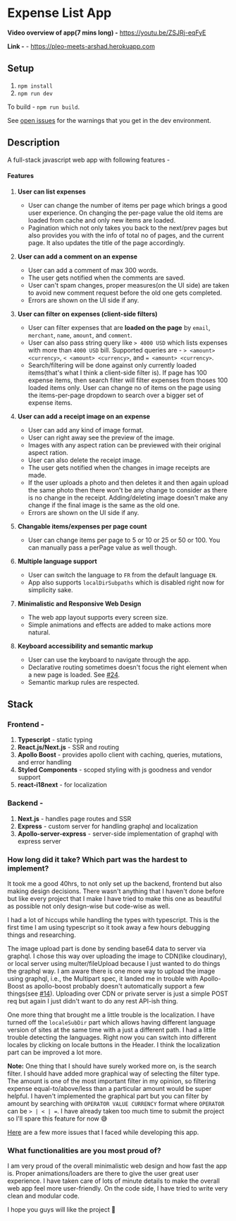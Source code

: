 # Expense List App

**Video overview of app(7 mins long) -** https://youtu.be/ZSJRj-eqFyE

**Link -** - https://pleo-meets-arshad.herokuapp.com

## Setup

1. `npm install`
2. `npm run dev`

To build - `npm run build`.

See [open issues](https://github.com/arshdkhn1/pleo-frontend-challenge/issues) for the warnings that you get in the dev environment.

## Description

A full-stack javascript web app with following features -

#### Features

1. **User can list expenses**

   - User can change the number of items per page which brings a good user experience. On changing the per-page value the old items are loaded from cache and only new items are loaded.
   - Pagination which not only takes you back to the next/prev pages but also provides you with the info of total no of pages, and the current page. It also updates the title of the page accordingly.

2. **User can add a comment on an expense**

   - User can add a comment of max 300 words.
   - The user gets notified when the comments are saved.
   - User can't spam changes, proper measures(on the UI side) are taken to avoid new comment request before the old one gets completed.
   - Errors are shown on the UI side if any.

3. **User can filter on expenses (client-side filters)**

   - User can filter expenses that are **loaded on the page** by `email`, `merchant`, `name`, `amount`, and `comment`.
   - User can also pass string query like `> 4000 USD` which lists expenses with more than `4000 USD` bill. Supported queries are - `> <amount> <currency>`, `< <amount> <currency>`, and `= <amount> <currency>`.
   - Search/filtering will be done against only currently loaded items(that's what I think a client-side filter is). If page has 100 expense items, then search filter will filter expenses from thoses 100 loaded items only. User can change no of items on the page using the items-per-page dropdown to search over a bigger set of expense items.

4. **User can add a receipt image on an expense**

   - User can add any kind of image format.
   - User can right away see the preview of the image.
   - Images with any aspect ration can be previewed with their original aspect ration.
   - User can also delete the receipt image.
   - The user gets notified when the changes in image receipts are made.
   - If the user uploads a photo and then deletes it and then again upload the same photo then there won't be any change to consider as there is no change in the receipt. Adding/deleting image doesn't make any change if the final image is the same as the old one.
   - Errors are shown on the UI side if any.

5. **Changable items/expenses per page count**

   - User can change items per page to 5 or 10 or 25 or 50 or 100. You can manually pass a perPage value as well though.

6. **Multiple language support**

   - User can switch the language to `FR` from the default language `EN`.
   - App also supports `localDirSubpaths` which is disabled right now for simplicity sake.

7. **Minimalistic and Responsive Web Design**

   - The web app layout supports every screen size.
   - Simple animations and effects are added to make actions more natural.

8. **Keyboard accessibility and semantic markup**
   - User can use the keyboard to navigate through the app.
   - Declarative routing sometimes doesn't focus the right element when a new page is loaded. See [#24](https://github.com/arshdkhn1/pleo-frontend-challenge/issues/24).
   - Semantic markup rules are respected.

## Stack

### Frontend -

1. **Typescript** - static typing
2. **React.js/Next.js** - SSR and routing
3. **Apollo Boost** - provides apollo client with caching, queries, mutations, and error handling
4. **Styled Components** - scoped styling with js goodness and vendor support
5. **react-i18next** - for localization

### Backend -

1. **Next.js** - handles page routes and SSR
2. **Express** - custom server for handling graphql and localization
3. **Apollo-server-express** - server-side implementation of graphql with express server

### How long did it take? Which part was the hardest to implement?

It took me a good 40hrs, to not only set up the backend, frontend but also making design decisions. There wasn't anything that I haven't done before but like every project that I make I have tried to make this one as beautiful as possible not only design-wise but code-wise as well.

I had a lot of hiccups while handling the types with typescript. This is the first time I am using typescript so it took away a few hours debugging things and researching.

The image upload part is done by sending base64 data to server via graphql. I chose this way over uploading the image to CDN(like cloudinary), or local server using multer/fileUpload because I just wanted to do things the graphql way. I am aware there is one more way to upload the image using graphql, i.e., the Multipart spec, it landed me in trouble with Apollo-Boost as apollo-boost probably doesn't automatically support a few things(see [#14](https://github.com/arshdkhn1/pleo-frontend-challenge/issues/14)). Uploading over CDN or private server is just a simple POST req but again I just didn't want to do any rest API-ish thing.

One more thing that brought me a little trouble is the localization. I have turned off the `localeSubDir` part which allows having different language version of sites at the same time with a just a different path. I had a little trouble detecting the languages. Right now you can switch into different locales by clicking on locale buttons in the Header. I think the localization part can be improved a lot more.

**Note:** One thing that I should have surely worked more on, is the search filter. I should have added more graphical way of selecting the filter type. The amount is one of the most important filter in my opinion, so filtering expense equal-to/above/less than a particular amount would be super helpful. I haven't implemented the graphical part but you can filter by amount by searching with `OPERATOR VALUE CURRENCY` format where `OPERATOR` can be `> | < | =`. I have already taken too much time to submit the project so I'll spare this feature for now 😅

[Here](https://github.com/arshdkhn1/pleo-frontend-challenge/issues?utf8=%E2%9C%93&q=is%3Aissue) are a few more issues that I faced while developing this app.

### What functionalities are you most proud of?

I am very proud of the overall minimalistic web design and how fast the app is. Proper animations/loaders are there to give the user great user experience. I have taken care of lots of minute details to make the overall web app feel more user-friendly. On the code side, I have tried to write very clean and modular code.

I hope you guys will like the project 🙂
